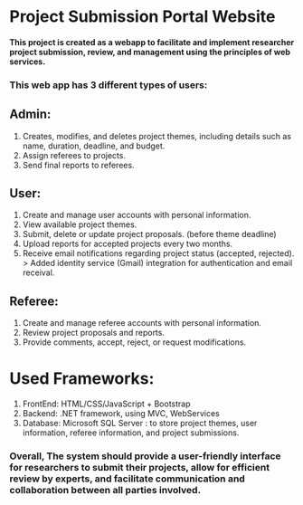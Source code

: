 # Project Submission Portal Website

#### This project is created as a webapp to facilitate and implement researcher project submission, review, and management using the principles of web services.

### This web app has 3 different types of users:

## Admin: 
 1.	 Creates, modifies, and deletes project themes, including details such as name, duration, deadline, and budget.
 2.	Assign referees to projects.
 3.	Send final reports to referees.

## User: 
 1.  Create and manage user accounts with personal information.
 2.	View available project themes.
 3.	Submit, delete or update project proposals. (before theme deadline)
 5.	Upload reports for accepted projects every two months.
 6.  Receive email notifications regarding project status (accepted, rejected).
    > Added identity service (Gmail) integration for authentication and email receival.

## Referee:
 1.	Create and manage referee accounts with personal information.
 2.	Review project proposals and reports.
 3.	Provide comments, accept, reject, or request modifications.

# Used Frameworks:
 1. FrontEnd: HTML/CSS/JavaScript + Bootstrap
 2. Backend: .NET framework, using MVC, WebServices
 3. Database: Microsoft SQL Server : to store project themes, user information, referee information, and project submissions.


### Overall, The system should provide a user-friendly interface for researchers to submit their projects, allow for efficient review by experts, and facilitate communication and collaboration between all parties involved.

